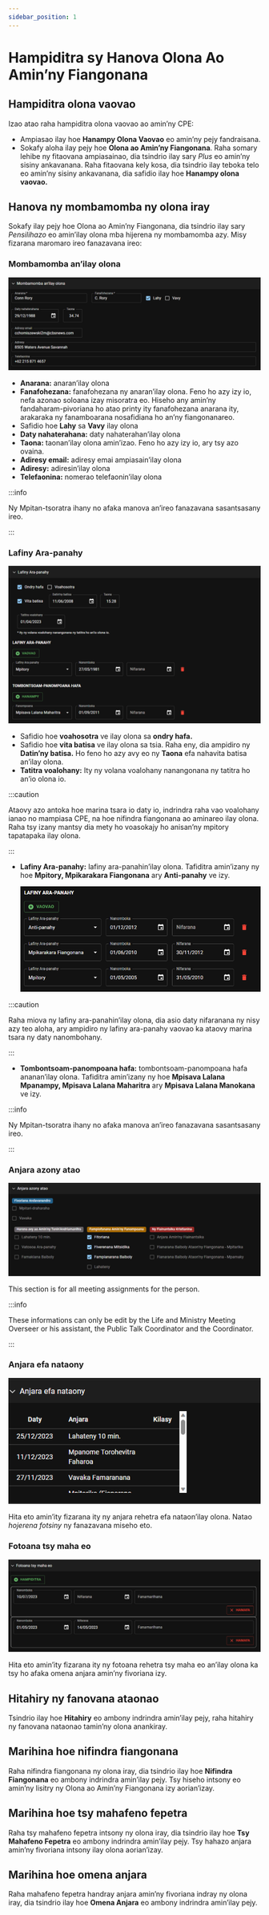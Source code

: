 ```yaml
---
sidebar_position: 1
---
```


# Hampiditra sy Hanova Olona Ao Amin’ny Fiangonana

## Hampiditra olona vaovao

Izao atao raha hampiditra olona vaovao ao amin’ny CPE:

- Ampiasao ilay hoe **Hanampy Olona Vaovao** eo amin’ny pejy fandraisana.
- Sokafy aloha ilay pejy hoe **Olona ao Amin’ny Fiangonana**. Raha somary lehibe ny fitaovana ampiasainao, dia tsindrio ilay sary _Plus_ eo amin’ny sisiny ankavanana. Raha fitaovana kely kosa, dia tsindrio ilay teboka telo eo amin’ny sisiny ankavanana, dia safidio ilay hoe **Hanampy olona vaovao.**

## Hanova ny mombamomba ny olona iray

Sokafy ilay pejy hoe Olona ao Amin’ny Fiangonana, dia tsindrio ilay sary _Pensilihazo_ eo amin’ilay olona mba hijerena ny mombamomba azy. Misy fizarana maromaro ireo fanazavana ireo:

### Mombamomba an’ilay olona

![Mombamomba an’ilay olona](./person_basic.png)

- **Anarana:** anaran’ilay olona
- **Fanafohezana:** fanafohezana ny anaran’ilay olona. Feno ho azy izy io, nefa azonao soloana izay misoratra eo. Hiseho any amin’ny fandaharam-pivoriana ho atao printy ity fanafohezana anarana ity, arakaraka ny fanamboarana nosafidiana ho an’ny fiangonanareo.
- Safidio hoe **Lahy** sa **Vavy** ilay olona
- **Daty nahaterahana:** daty nahaterahan’ilay olona
- **Taona:** taonan’ilay olona amin’izao. Feno ho azy izy io, ary tsy azo ovaina.
- **Adiresy email:** adiresy emai ampiasain’ilay olona
- **Adiresy:** adiresin’ilay olona
- **Telefaonina:** nomerao telefaonin’ilay olona

:::info

Ny Mpitan-tsoratra ihany no afaka manova an’ireo fanazavana sasantsasany ireo.

:::

### Lafiny Ara-panahy

![Person Spiritual Status Main](./person_spiritual_status_main.png)

- Safidio hoe **voahosotra** ve ilay olona sa **ondry hafa.**
- Safidio hoe **vita batisa** ve ilay olona sa tsia. Raha eny, dia ampidiro ny **Datin’ny batisa.** Ho feno ho azy avy eo ny **Taona** efa nahavita batisa an’ilay olona.
- **Tatitra voalohany:** Ity ny volana voalohany nanangonana ny tatitra ho an’io olona io.

:::caution

Ataovy azo antoka hoe marina tsara io daty io, indrindra raha vao voalohany ianao no mampiasa CPE, na hoe nifindra fiangonana ao aminareo ilay olona. Raha tsy izany mantsy dia mety ho voasokajy ho anisan’ny mpitory tapatapaka ilay olona.

:::

- **Lafiny Ara-panahy:** lafiny ara-panahin’ilay olona. Tafiditra amin’izany ny hoe **Mpitory, Mpikarakara Fiangonana** ary **Anti-panahy** ve izy.

  ![Person Spiritual Status](./person_spiritual_status.png)

:::caution

Raha miova ny lafiny ara-panahin’ilay olona, dia asio daty nifaranana ny nisy azy teo aloha, ary ampidiro ny lafiny ara-panahy vaovao ka ataovy marina tsara ny daty nanombohany.

:::

- **Tombontsoam-panompoana hafa:** tombontsoam-panompoana hafa ananan’ilay olona. Tafiditra amin’izany ny hoe **Mpisava Lalana Mpanampy, Mpisava Lalana Maharitra** ary **Mpisava Lalana Manokana** ve izy.

:::info

Ny Mpitan-tsoratra ihany no afaka manova an’ireo fanazavana sasantsasany ireo.

:::

### Anjara azony atao

![Person Assignments](./person_assignments.png)

This section is for all meeting assignments for the person.

:::info

These informations can only be edit by the Life and Ministry Meeting Overseer or his assistant, the Public Talk Coordinator and the Coordinator.

:::

### Anjara efa nataony

![Person Assignments History](./person_assignments_history.png)

Hita eto amin’ity fizarana ity ny anjara rehetra efa nataon’ilay olona. Natao _hojerena fotsiny_ ny fanazavana miseho eto.

### Fotoana tsy maha eo

![Person Time Away](./person_time_away.png)

Hita eto amin’ity fizarana ity ny fotoana rehetra tsy maha eo an’ilay olona ka tsy ho afaka omena anjara amin’ny fivoriana izy.

## Hitahiry ny fanovana ataonao

Tsindrio ilay hoe **Hitahiry** eo ambony indrindra amin’ilay pejy, raha hitahiry ny fanovana nataonao tamin’ny olona anankiray.

## Marihina hoe nifindra fiangonana

Raha nifindra fiangonana ny olona iray, dia tsindrio ilay hoe **Nifindra Fiangonana** eo ambony indrindra amin’ilay pejy. Tsy hiseho intsony eo amin’ny lisitry ny Olona ao Amin’ny Fiangonana izy aorian’izay.

## Marihina hoe tsy mahafeno fepetra

Raha tsy mahafeno fepetra intsony ny olona iray, dia tsindrio ilay hoe **Tsy Mahafeno Fepetra** eo ambony indrindra amin’ilay pejy. Tsy hahazo anjara amin’ny fivoriana intsony ilay olona aorian’izay.

## Marihina hoe omena anjara

Raha mahafeno fepetra handray anjara amin’ny fivoriana indray ny olona iray, dia tsindrio ilay hoe **Omena Anjara** eo ambony indrindra amin’ilay pejy.

